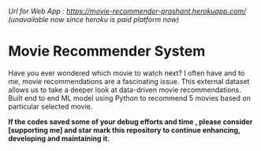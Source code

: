 ###### Url for Web App : https://movie-recommender-prashant.herokuapp.com/ (unavailable now since heroku is paid platform now)
# Movie Recommender System

Have you ever wondered which movie to watch next? 
I often have and to me, movie recommendations are a fascinating issue. 
This external dataset allows us to take a deeper look at data-driven movie recommendations.
Built end to end ML model using Python to recommend 5 movies based on particular selected movie.
 
**If the codes saved some of your debug efforts and time , please consider [supporting me] and star mark this repository to continue enhancing, developing and maintaining it.**

